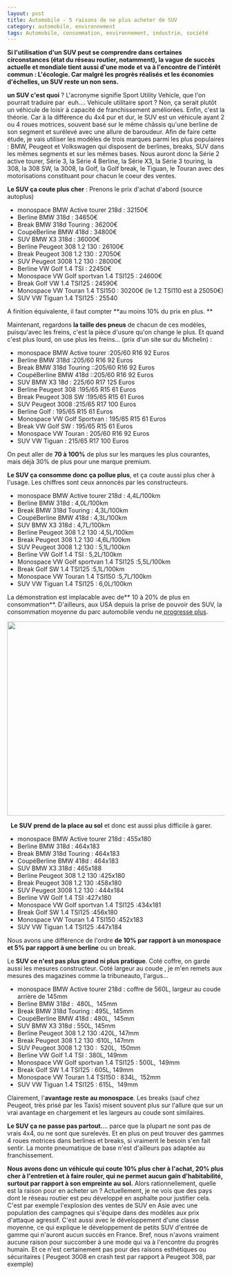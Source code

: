 ```yaml
---
layout: post
title: Automobile - 5 raisons de ne plus acheter de SUV
category: automobile, environnement
tags: Automobile, consommation, environnement, industrie, société
---
```

**Si l'utilisation d'un SUV peut se comprendre dans certaines circonstances (état du réseau routier, notamment), la vague de succès actuelle et mondiale tient aussi d'une mode et va à l'encontre de l'intérêt commun : L'écologie. Car malgré les progrès réalisés et les économies d'échelles, un SUV reste un non sens.**

**un SUV c'est quoi** ? L'acronyme signifie Sport Utility Vehicle, que l'on pourrait traduire par  euh.... Vehicule utilitaire sport ? Non, ça serait plutôt un véhicule de loisir à capacité de franchissement améliorées. Enfin, c'est la théorie. Car à la différence du 4x4 pur et dur, le SUV est un véhicule ayant 2 ou 4 roues motrices, souvent basé sur le même châssis qu'une berline de son segment et surélevé avec une allure de baroudeur. Afin de faire cette étude, je vais utiliser les modèles de trois marques parmi les plus populaires : BMW, Peugeot et Volkswagen qui disposent de berlines, breaks, SUV dans les mêmes segments et sur les mêmes bases. Nous auront donc la Série 2 active tourer, Série 3, la Série 4 Berline, la Série X3, la Série 3 touring, la 308, la 308 SW, la 3008, la Golf, la Golf break, le Tiguan, le Touran avec des motorisations constituant pour chacun le coeur des ventes.

**Le SUV ça coute plus cher** : Prenons le prix d'achat d'abord (source autoplus)

 * monospace BMW Active tourer 218d : 32150€
 * Berline BMW 318d : 34650€
 * Break BMW 318d Touring : 36200€
 * CoupéBerline BMW 418d : 34800€
 * SUV BMW X3 318d : 36000€
 * Berline Peugeot 308 1.2 130 : 26100€
 * Break Peugeot 308 1.2 130 : 27050€
 * SUV Peugeot 3008 1.2 130 : 28000€
 * Berline VW Golf 1.4 TSI : 22450€
 * Monospace VW Golf sportvan 1.4 TSI125 : 24600€
 * Break Golf VW 1.4 TSI125 : 24590€
 * Monospace VW Touran 1.4 TSI150 : 30200€ (le 1.2 TSI110 est à 25050€)
 * SUV VW Tiguan 1.4 TSI125 : 25540

A finition équivalente, il faut compter **au moins 10% du prix en plus. **

Maintenant, regardons **la taille des pneus** de chacun de ces modèles, puisqu'avec les freins, c'est la pièce d'usure qu'on change le plus. Et quand c'est plus lourd, on use plus les freins... (prix d'un site sur du Michelin) :

 * monospace BMW Active tourer :205/60 R16 92 Euros
 * Berline BMW 318d :205/60 R16 92 Euros
 * Break BMW 318d Touring ::205/60 R16 92 Euros
 * CoupéBerline BMW 418d ::205/60 R16 92 Euros
 * SUV BMW X3 18d : 225/60 R17 125 Euros
 * Berline Peugeot 308 :195/65 R15 61 Euros
 * Break Peugeot 308 SW :195/65 R15 61 Euros
 * SUV Peugeot 3008 :215/65 R17 100 Euros
 * Berline Golf : 195/65 R15 61 Euros
 * Monospace VW Golf Sportvan : 195/65 R15 61 Euros
 * Break VW Golf SW : 195/65 R15 61 Euros
 * Monospace VW Touran : 205/60 R16 92 Euros
 * SUV VW Tiguan : 215/65 R17 100 Euros

On peut aller de **70 à 100%** de plus sur les marques les plus courantes, mais déjà 30% de plus pour une marque premium.

**Le SUV ça consomme donc ça pollue plus**, et ça coute aussi plus cher à l'usage. Les chiffres sont ceux annoncés par les constructeurs.

 * monospace BMW Active tourer 218d : 4,4L/100km
 * Berline BMW 318d : 4,0L/100km
 * Break BMW 318d Touring : 4,3L/100km
 * CoupéBerline BMW 418d : 4,3L/100km
 * SUV BMW X3 318d : 4,7L/100km
 * Berline Peugeot 308 1.2 130 :4,5L/100km
 * Break Peugeot 308 1.2 130 :4,6L/100km
 * SUV Peugeot 3008 1.2 130 : 5,1L/100km
 * Berline VW Golf 1.4 TSI : 5,2L/100km
 * Monospace VW Golf sportvan 1.4 TSI125 :5,5L/100km
 * Break Golf SW 1.4 TSI125 :5,1L/100km
 * Monospace VW Touran 1.4 TSI150 :5,7L/100km
 * SUV VW Tiguan 1.4 TSI125 : 6,0L/100km

La démonstration est implacable avec de** 10 à 20% de plus en consommation**. D'ailleurs, aux USA depuis la prise de pouvoir des SUV, la consommation moyenne du parc automobile vendu ne<a href="http://www.autoblog.com/2017/05/09/us-fleetwide-mpg-reaches-highest-level-in-almost-a-year/"> progresse plus</a>.

<img class="alignnone size-medium" src="http://o.aolcdn.com/dims-shared/dims3/GLOB/crop/1206x679+0+0/resize/800x450!/format/jpg/quality/85/http://o.aolcdn.com/hss/storage/midas/6b93f2bc3a936a331fb895dbaa6a143a/205246211/umtri.png" width="800" height="450" />

 
**Le SUV prend de la place au sol** et donc est aussi plus difficile à garer.

 * monospace BMW Active tourer 218d : 455x180
 * Berline BMW 318d : 464x183
 * Break BMW 318d Touring : 464x183
 * CoupéBerline BMW 418d : 464x183
 * SUV BMW X3 318d : 465x188
 * Berline Peugeot 308 1.2 130 :425x180
 * Break Peugeot 308 1.2 130 :458x180
 * SUV Peugeot 3008 1.2 130 : 444x184
 * Berline VW Golf 1.4 TSI :427x180
 * Monospace VW Golf sportvan 1.4 TSI125 :434x181
 * Break Golf SW 1.4 TSI125 :456x180
 * Monospace VW Touran 1.4 TSI150 :452x183
 * SUV VW Tiguan 1.4 TSI125 :447x184

Nous avons une différence de l'ordre **de 10% par rapport à un monospace et 5% par rapport à une berline** ou un break.

Le **SUV ce n'est pas plus grand ni plus pratique**. Coté coffre, on garde aussi les mesures constructeur. Coté largeur au coude , je m'en remets aux mesures des magazines comme la tribuneauto, l'argus...

 * monospace BMW Active tourer 218d : coffre de 560L, largeur au coude arrière de 145mm
 * Berline BMW 318d :  480L,  145mm
 * Break BMW 318d Touring : 495L, 145mm
 * CoupéBerline BMW 418d : 480L,  145mm
 * SUV BMW X3 318d : 550L, 145mm
 * Berline Peugeot 308 1.2 130 :420L, 147mm
 * Break Peugeot 308 1.2 130 :610L, 147mm
 * SUV Peugeot 3008 1.2 130 :  520L,  150mm
 * Berline VW Golf 1.4 TSI : 380L, 149mm
 * Monospace VW Golf sportvan 1.4 TSI125 : 500L,  149mm
 * Break Golf SW 1.4 TSI125 : 605L, 149mm
 * Monospace VW Touran 1.4 TSI150 : 834L,  152mm
 * SUV VW Tiguan 1.4 TSI125 : 615L,  149mm

Clairement, l'**avantage reste au monospace**. Les breaks (sauf chez Peugeot, très prisé par les Taxis) misent souvent plus sur l'allure que sur un vrai avantage en chargement et les largeurs au coude sont similaires.

**Le SUV ça ne passe pas partout.**... parce que la plupart ne sont pas de vrais 4x4, ou ne sont que surelevés. Et en plus on peut trouver des gammes 4 roues motrices dans berlines et breaks, si vraiment le besoin s'en fait sentir. La monte pneumatique de base n'est d'ailleurs pas adaptée au franchissement.

**Nous avons donc un véhicule qui coute 10% plus cher à l'achat, 20% plus cher à l'entretien et à faire rouler, qui ne permet aucun gain d'habitabilité, surtout par rapport à son empreinte au sol.** Alors rationnellement, quelle est la raison pour en acheter un ? Actuellement, je ne vois que des pays dont le réseau routier est peu développé en asphalte pour justifier cela. C'est par exemple l'explosion des ventes de SUV en Asie avec une population des campagnes qui s'équipe dans des modèles aux prix d'attaque agressif. C'est aussi avec le développement d'une classe moyenne, ce qui explique le développement de petits SUV d'entrée de gamme qui n'auront aucun succès en France. Bref, nous n'avons vraiment aucune raison pour succomber à une mode qui va à l'encontre du progrès humain. Et ce n'est certainement pas pour des raisons esthétiques ou sécuritaires ( Peugeot 3008 en crash test par rapport à Peugeot 308, par exemple)

 
